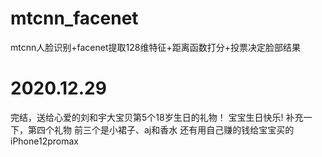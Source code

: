 # mtcnn_facenet
mtcnn人脸识别+facenet提取128维特征+距离函数打分+投票决定脸部结果

# 2020.12.29
完结，送给心爱的刘和宇大宝贝第5个18岁生日的礼物！
宝宝生日快乐!
补充一下，第四个礼物
前三个是小裙子、aj和香水
还有用自己赚的钱给宝宝买的iPhone12promax
